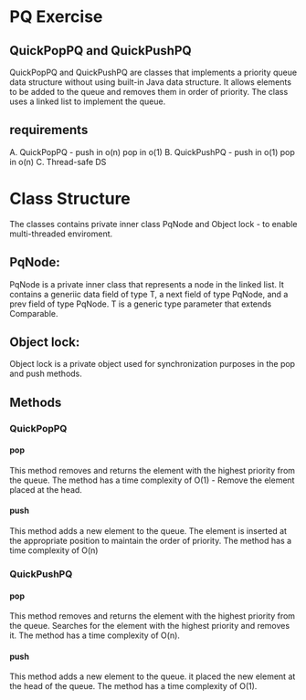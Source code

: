 # PQ Exercise
## QuickPopPQ and QuickPushPQ
QuickPopPQ and QuickPushPQ are classes that implements a priority queue data structure without using built-in Java data structure. 
It allows elements to be added to the queue and removes them in order of priority. The class uses a linked list to implement the queue.

## requirements
A. QuickPopPQ -  push in o(n)
              pop in o(1)
B. QuickPushPQ - push in o(1)
              pop in o(n)
C. Thread-safe DS

# Class Structure
The classes contains private inner class PqNode and Object lock - to enable multi-threaded enviroment.
## PqNode:
PqNode is a private inner class that represents a node in the linked list. It contains a generiic data field of type T, a next field of type PqNode, and a prev field of type PqNode.
T is a generic type parameter that extends Comparable.
## Object lock:
Object lock is a private object used for synchronization purposes in the pop and push methods.

## Methods 
### QuickPopPQ
#### pop 
This method removes and returns the element with the highest priority from the queue. 
The method has a time complexity of O(1) - Remove the element placed at the head.
#### push
This method adds a new element to the queue. The element is inserted at the appropriate position to maintain the order of priority.
The method has a time complexity of O(n)


### QuickPushPQ
#### pop
This method removes and returns the element with the highest priority from the queue. 
Searches for the element with the highest priority and removes it.
The method has a time complexity of O(n).
#### push
This method adds a new element to the queue. 
it placed the new element at the head of the queue.
The method has a time complexity of O(1).

